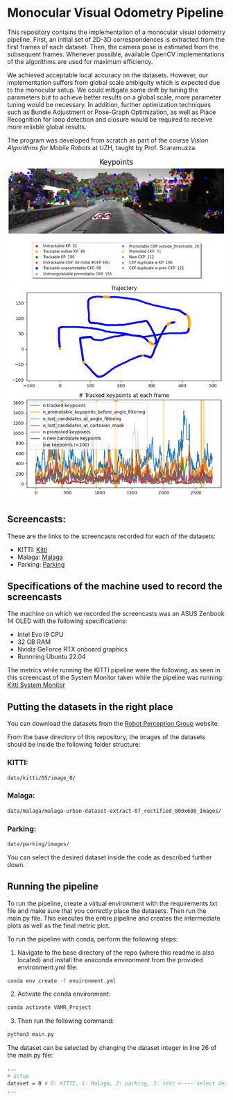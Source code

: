 # Monocular Visual Odometry Pipeline
This repository contains the implementation of a monocular visual odometry pipeline. 
First, an initial set of 2D-3D correspondences is extracted from the first frames of each dataset.
Then, the camera pose is estimated from the subsequent frames.
Whenever possible, available OpenCV implementations of the algorithms are used for maximum efficiency.

We achieved acceptable local accuracy on the datasets.
However, our implementation suffers from global scale ambiguity which is expected due to the monocular setup.
We could mitigate some drift by tuning the parameters but to achieve better results on a global scale, more parameter tuning would be necessary.
In addition, further optimization techniques such as Bundle Adjustment or Pose-Graph Optimization, as well as Place Recognition for loop detection and closure would be required to receive more reliable global results.

The program was developed from scratch as part of the course *Vision Algorithms for Mobile Robots* at UZH, taught by Prof. Scaramuzza.

<p align="center">
    <img src="img/keypoints_in_image_plot.png" alt="image">
    <img src="img/kitti_final_plot.png" alt="image">
</p>

## Screencasts:
These are the links to the screencasts recorded for each of the datasets:

- KITTI: [Kitti](https://youtu.be/iMiLZzel61M)
- Malaga: [Malaga](https://youtu.be/ksQePvSiVzQ)
- Parking: [Parking](https://youtu.be/6iXwq24SfQY)

## Specifications of the machine used to record the screencasts
The machine on which we recorded the screencasts was an ASUS Zenbook 14 OLED with the following specifications:
- Intel Evo i9 CPU
- 32 GB RAM
- Nvidia GeForce RTX onboard graphics
- Runnning Ubuntu 22.04

The metrics while running the KITTI pipeline were the following, as seen in this screencast of the System Monitor taken while the pipeline was running:
[Kitti System Monitor](https://youtu.be/w8Ba_fKGgv0)

## Putting the datasets in the right place
You can download the datasets from the [Robot Perception Group](#https://rpg.ifi.uzh.ch/teaching.html) website.

From the base directory of this repository, the images of the datasets should be inside the following folder structure:

### KITTI:
```bash
data/kitti/05/image_0/
```
### Malaga:
```bash
data/malaga/malaga-urban-dataset-extract-07_rectified_800x600_Images/
```
### Parking:
```bash
data/parking/images/
```

You can select the desired dataset inside the code as described further down.

## Running the pipeline
To run the pipeline, create a virtual environment with the requirements.txt file and make sure that you correctly place the datasets.
Then run the main.py file.
This executes the entire pipeline and creates the intermediate plots as well as the final metric plot.

To run the pipeline with conda, perform the following steps:

1. Navigate to the base directory of the repo (where this readme is also located) and install the anaconda environment from the provided environment.yml file:
```bash
conda env create -f environment.yml
```

2. Activate the conda environment:
```bash
conda activate VAMR_Project
```

3. Then run the following command:
```bash
python3 main.py
```

The dataset can be selected by changing the dataset integer in line 26 of the main.py file:
```bash
...
# Setup
dataset = 0 # 0: KITTI, 1: Malaga, 2: parking, 3: test <---- select desired dataset here
...
```
